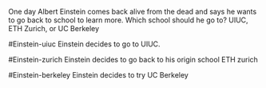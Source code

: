 One day Albert Einstein comes back alive from the dead and says he wants to go back to school to learn more. Which school should he go to? UIUC, ETH Zurich, or UC Berkeley

#Einstein-uiuc
Einstein decides to go to UIUC.

#Einstein-zurich
Einstein decides to go back to his origin school ETH zurich

#Einstein-berkeley
Einstein decides to try UC Berkeley
